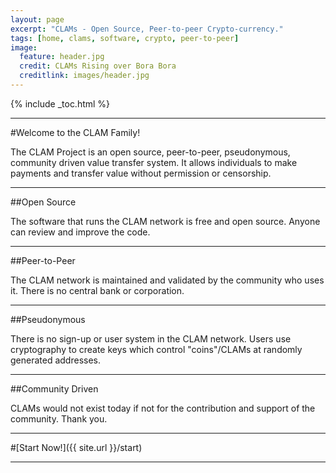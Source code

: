 ```yaml
---
layout: page
excerpt: "CLAMs - Open Source, Peer-to-peer Crypto-currency."
tags: [home, clams, software, crypto, peer-to-peer]
image:
  feature: header.jpg
  credit: CLAMs Rising over Bora Bora
  creditlink: images/header.jpg
---
```


{% include _toc.html %}

---

#Welcome to the CLAM Family!

The CLAM Project is an open source, peer-to-peer, pseudonymous, community driven value transfer system.  It allows individuals to make payments and transfer value without permission or censorship.

---

##Open Source

The software that runs the CLAM network is free and open source.  Anyone can review and improve the code.

---

##Peer-to-Peer

The CLAM network is maintained and validated by the community who uses it.  There is no central bank or corporation.

---

##Pseudonymous

There is no sign-up or user system in the CLAM network.  Users use cryptography to create keys which control "coins"/CLAMs at randomly generated addresses.

---

##Community Driven

CLAMs would not exist today if not for the contribution and support of the community.  Thank you.

---

#[Start Now!]({{ site.url }}/start)

---

